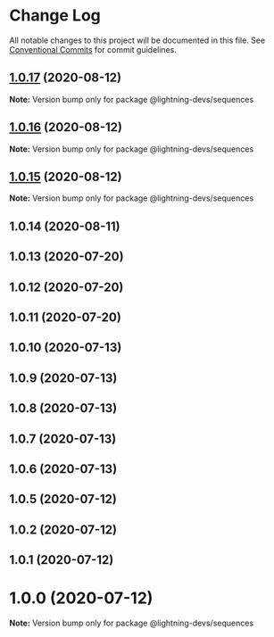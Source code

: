 # Change Log

All notable changes to this project will be documented in this file.
See [Conventional Commits](https://conventionalcommits.org) for commit guidelines.

## [1.0.17](https://github.com/lightning-devs/toolbox/compare/@lightning-devs/sequences@1.0.16...@lightning-devs/sequences@1.0.17) (2020-08-12)

**Note:** Version bump only for package @lightning-devs/sequences





## [1.0.16](https://github.com/lightning-devs/toolbox/compare/@lightning-devs/sequences@1.0.15...@lightning-devs/sequences@1.0.16) (2020-08-12)

**Note:** Version bump only for package @lightning-devs/sequences





## [1.0.15](https://github.com/lightning-devs/toolbox/compare/@lightning-devs/sequences@1.0.14...@lightning-devs/sequences@1.0.15) (2020-08-12)

**Note:** Version bump only for package @lightning-devs/sequences





## 1.0.14 (2020-08-11)



## 1.0.13 (2020-07-20)



## 1.0.12 (2020-07-20)



## 1.0.11 (2020-07-20)



## 1.0.10 (2020-07-13)



## 1.0.9 (2020-07-13)



## 1.0.8 (2020-07-13)



## 1.0.7 (2020-07-13)



## 1.0.6 (2020-07-13)



## 1.0.5 (2020-07-12)



## 1.0.2 (2020-07-12)



## 1.0.1 (2020-07-12)



# 1.0.0 (2020-07-12)

**Note:** Version bump only for package @lightning-devs/sequences
